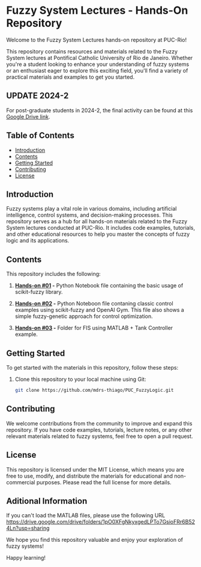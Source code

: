 # Fuzzy System Lectures - Hands-On Repository

Welcome to the Fuzzy System Lectures hands-on repository at PUC-Rio!

This repository contains resources and materials related to the Fuzzy System lectures at Pontifical Catholic University of Rio de Janeiro. Whether you're a student looking to enhance your understanding of fuzzy systems or an enthusiast eager to explore this exciting field, you'll find a variety of practical materials and examples to get you started.

## UPDATE 2024-2

For post-graduate students in 2024-2, the final activity can be found at this [Google Drive link](https://drive.google.com/drive/folders/1wrgorqSYuWwoSd3KNFd5T_nIvIHxuqBX?usp=sharing).

## Table of Contents

- [Introduction](#introduction)
- [Contents](#contents)
- [Getting Started](#getting-started)
- [Contributing](#contributing)
- [License](#license)

## Introduction

Fuzzy systems play a vital role in various domains, including artificial intelligence, control systems, and decision-making processes. This repository serves as a hub for all hands-on materials related to the Fuzzy System lectures conducted at PUC-Rio. It includes code examples, tutorials, and other educational resources to help you master the concepts of fuzzy logic and its applications.

## Contents

This repository includes the following:

1. **[Hands-on #01](https://github.com/mdrs-thiago/PUC_FuzzyLogic/blob/main/Hands-on%20%2301%20-%20Fuzzy%20System.ipynb) -** Python Notebook file containing the basic usage of scikit-fuzzy library.

2. **[Hands-on #02](https://github.com/mdrs-thiago/PUC_FuzzyLogic/blob/main/Hands-on%20%2302%20-%20Control.ipynb) -** Python Noteboon file contaning classic control examples using scikit-fuzzy and OpenAI Gym. This file also shows a simple fuzzy-genetic approach for control optimization.
   
3. **[Hands-on #03](https://github.com/mdrs-thiago/PUC_FuzzyLogic/tree/main/Aula%20MATLAB) -** Folder for FIS using MATLAB + Tank Controller example. 

## Getting Started

To get started with the materials in this repository, follow these steps:

1. Clone this repository to your local machine using Git:
   ```bash
   git clone https://github.com/mdrs-thiago/PUC_FuzzyLogic.git

## Contributing
We welcome contributions from the community to improve and expand this repository. If you have code examples, tutorials, lecture notes, or any other relevant materials related to fuzzy systems, feel free to open a pull request. 

## License
This repository is licensed under the MIT License, which means you are free to use, modify, and distribute the materials for educational and non-commercial purposes. Please read the full license for more details.

## Aditional Information

If you can't load the MATLAB files, please use the following URL https://drive.google.com/drive/folders/1pO0XFgNkyxgedLPTo7GsioFRr6B524Ln?usp=sharing

We hope you find this repository valuable and enjoy your exploration of fuzzy systems!

Happy learning!
